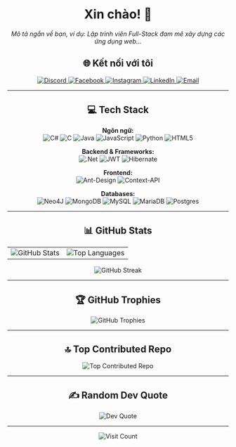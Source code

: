 <h1 align="center">
  Xin chào! 👋
</h1>
<p align="center">
  <em>Mô tả ngắn về bạn, ví dụ: Lập trình viên Full-Stack đam mê xây dựng các ứng dụng web...</em>
</p>

<h2 align="center">🌐 Kết nối với tôi</h2>
<p align="center">
  <a href="https://discord.com/users/haiwuan">
    <img src="https://img.shields.io/badge/Discord-%237289DA.svg?logo=discord&logoColor=white" alt="Discord"/>
  </a>
  <a href="https://www.facebook.com/hai.quan.580161/">
    <img src="https://img.shields.io/badge/Facebook-%231877F2.svg?logo=Facebook&logoColor=white" alt="Facebook"/>
  </a>
  <a href="https://www.instagram.com/vel.nos_/">
    <img src="https://img.shields.io/badge/Instagram-%23E4405F.svg?logo=Instagram&logoColor=white" alt="Instagram"/>
  </a>
  <a href="https://linkedin.com/in/www.linkedin.com/in/hải-quân-8a26b3288">
    <img src="https://img.shields.io/badge/LinkedIn-%230077B5.svg?logo=linkedin&logoColor=white" alt="LinkedIn"/>
  </a>
  <a href="mailto:maithanhhaiquan2004@gmail.com">
    <img src="https://img.shields.io/badge/Email-D14836?logo=gmail&logoColor=white" alt="Email"/>
  </a>
</p>

---

<h2 align="center">💻 Tech Stack</h2>
<div align="center">
  <p>
    <strong>Ngôn ngữ:</strong><br>
    <img src="https://img.shields.io/badge/c%23-%23239120.svg?style=for-the-badge&logo=csharp&logoColor=white" alt="C#"/>
    <img src="https://img.shields.io/badge/c-%2300599C.svg?style=for-the-badge&logo=c&logoColor=white" alt="C"/>
    <img src="https://img.shields.io/badge/java-%23ED8B00.svg?style=for-the-badge&logo=openjdk&logoColor=white" alt="Java"/>
    <img src="https://img.shields.io/badge/javascript-%23323330.svg?style=for-the-badge&logo=javascript&logoColor=%23F7DF1E" alt="JavaScript"/>
    <img src="https://img.shields.io/badge/python-3670A0?style=for-the-badge&logo=python&logoColor=ffdd54" alt="Python"/>
    <img src="https://img.shields.io/badge/html5-%23E34F26.svg?style=for-the-badge&logo=html5&logoColor=white" alt="HTML5"/>
  </p>
  <p>
    <strong>Backend & Frameworks:</strong><br>
    <img src="https://img.shields.io/badge/.NET-5C2D91?style=for-the-badge&logo=.net&logoColor=white" alt=".Net"/>
    <img src="https://img.shields.io/badge/JWT-black?style=for-the-badge&logo=JSON%20web%20tokens" alt="JWT"/>
    <img src="https://img.shields.io/badge/Hibernate-59666C?style=for-the-badge&logo=Hibernate&logoColor=white" alt="Hibernate"/>
  </p>
  <p>
    <strong>Frontend:</strong><br>
    <img src="https://img.shields.io/badge/-AntDesign-%230170FE?style=for-the-badge&logo=ant-design&logoColor=white" alt="Ant-Design"/>
    <img src="https://img.shields.io/badge/Context--Api-000000?style=for-the-badge&logo=react" alt="Context-API"/>
  </p>
  <p>
    <strong>Databases:</strong><br>
    <img src="https://img.shields.io/badge/Neo4j-008CC1?style=for-the-badge&logo=neo4j&logoColor=white" alt="Neo4J"/>
    <img src="https://img.shields.io/badge/MongoDB-%234ea94b.svg?style=for-the-badge&logo=mongodb&logoColor=white" alt="MongoDB"/>
    <img src="https://img.shields.io/badge/mysql-4479A1.svg?style=for-the-badge&logo=mysql&logoColor=white" alt="MySQL"/>
    <img src="https://img.shields.io/badge/MariaDB-003545?style=for-the-badge&logo=mariadb&logoColor=white" alt="MariaDB"/>
    <img src="https://img.shields.io/badge/postgres-%23316192.svg?style=for-the-badge&logo=postgresql&logoColor=white" alt="Postgres"/>
  </p>
</div>

---

<h2 align="center">📊 GitHub Stats</h2>
<table align="center" border="0" cellpadding="0" cellspacing="0">
  <tr align="center">
    <td>
      <img src="https://github-readme-stats.vercel.app/api?username=mthq2004&theme=dark&hide_border=false&include_all_commits=false&count_private=false" alt="GitHub Stats"/>
    </td>
    <td>
      <img src="https://github-readme-stats.vercel.app/api/top-langs/?username=mthq2004&theme=dark&hide_border=false&include_all_commits=false&count_private=false&layout=compact" alt="Top Languages"/>
    </td>
  </tr>
</table>
<p align="center">
  <img src="https://nirzak-streak-stats.vercel.app/?user=mthq2004&theme=dark&hide_border=false" alt="GitHub Streak"/>
</p>

---

<h2 align="center">🏆 GitHub Trophies</h2>
<p align="center">
  <img src="https://github-profile-trophy.vercel.app/?username=mthq2004&theme=radical&no-frame=false&no-bg=true&margin-w=4" alt="GitHub Trophies"/>
</p>

---

<h2 align="center">🔝 Top Contributed Repo</h2>
<p align="center">
  <img src="https://github-contributor-stats.vercel.app/api?username=mthq2004&limit=5&theme=dark&combine_all_yearly_contributions=true" alt="Top Contributed Repo"/>
</p>

---

<h2 align="center">✍️ Random Dev Quote</h2>
<p align="center">
  <img src="https://quotes-github-readme.vercel.app/api?type=horizontal&theme=radical" alt="Dev Quote"/>
</p>

---

<p align="center">
  <img src="https://visitcount.itsvg.in/api?id=mthq2004&icon=0&color=0" alt="Visit Count"/>
</p>
